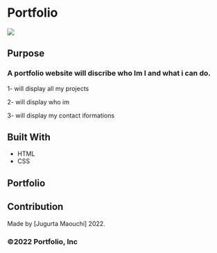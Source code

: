 # Portfolio
![]("./asset/images/djigo.jpg")
## Purpose
### A portfolio website will discribe who Im I and what i can do.

1- will display all my projects

2- will display who im

3- will display my contact iformations 

## Built With
* HTML
* CSS

## Portfolio


## Contribution
Made by [Jugurta Maouchi]  2022.

### ©️2022 Portfolio, Inc 
